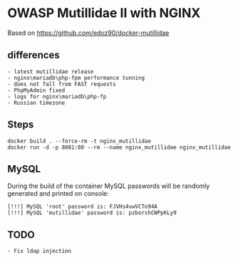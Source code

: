 # OWASP Mutillidae II with NGINX  
Based on https://github.com/edoz90/docker-mutillidae

## differences
    - latest mutillidae release
    - nginx\mariadb\php-fpm performance tunning
    - does not fall from FAST requests
    - PhpMyAdmin fixed
    - logs for nginx\mariadb\php-fp
    - Russian timezone

## Steps
```
docker build . --force-rm -t nginx_mutillidae
docker run -d -p 8081:80 --rm --name nginx_mutillidae nginx_mutillidae
```

## MySQL
During the build of the container MySQL passwords will be randomly generated and printed on console:

```
[!!!] MySQL 'root' password is: FJVHs4vwVCTo94A
[!!!] MySQL 'mutillidae' password is: pzborshCWPpKLy9
```

## TODO
    - Fix ldap injection



